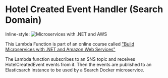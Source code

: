 # Hotel Created Event Handler (Search Domain)

Inline-style: 
![Microservices with .NET and AWS ](https://img-b.udemycdn.com/course/750x422/2080118_8bbf_7.jpg "Microservices with .NET and AWS")



This Lambda Function is part of an online course called ["Build Microservices with .NET and Amazon Web Services"](https://www.udemy.com/course/build-microservices-with-aspnet-core-amazon-web-services/?referralCode=B288BF33506B34292176)

The Lambda function subscribes to an SNS topic and receives HotelCreatedEvent events from it. Then the events are published to an Elasticsarch instance to be used by a Search Docker microservice.
